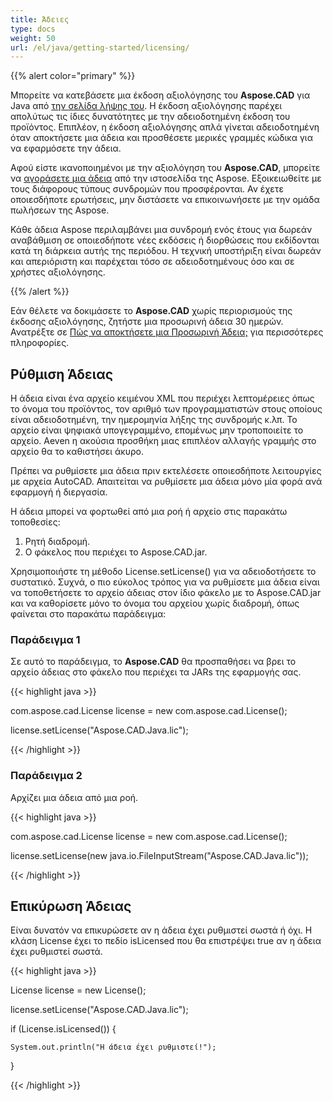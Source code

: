 ```yaml
---
title: Άδειες
type: docs
weight: 50
url: /el/java/getting-started/licensing/
---
```


{{% alert color="primary" %}}

Μπορείτε να κατεβάσετε μια έκδοση αξιολόγησης του **Aspose.CAD** για Java από [την σελίδα λήψης του](https://releases.aspose.com/java/repo/com/aspose/aspose-cad/). Η έκδοση αξιολόγησης παρέχει απολύτως τις ίδιες δυνατότητες με την αδειοδοτημένη έκδοση του προϊόντος. Επιπλέον, η έκδοση αξιολόγησης απλά γίνεται αδειοδοτημένη όταν αποκτήσετε μια άδεια και προσθέσετε μερικές γραμμές κώδικα για να εφαρμόσετε την άδεια.

Αφού είστε ικανοποιημένοι με την αξιολόγηση του **Aspose.CAD**, μπορείτε να [αγοράσετε μια άδεια](https://purchase.aspose.com/buy) από την ιστοσελίδα της Aspose. Εξοικειωθείτε με τους διάφορους τύπους συνδρομών που προσφέρονται. Αν έχετε οποιεσδήποτε ερωτήσεις, μην διστάσετε να επικοινωνήσετε με την ομάδα πωλήσεων της Aspose.

Κάθε άδεια Aspose περιλαμβάνει μια συνδρομή ενός έτους για δωρεάν αναβάθμιση σε οποιεσδήποτε νέες εκδόσεις ή διορθώσεις που εκδίδονται κατά τη διάρκεια αυτής της περιόδου. Η τεχνική υποστήριξη είναι δωρεάν και απεριόριστη και παρέχεται τόσο σε αδειοδοτημένους όσο και σε χρήστες αξιολόγησης.

{{% /alert %}}

Εάν θέλετε να δοκιμάσετε το **Aspose.CAD** χωρίς περιορισμούς της έκδοσης αξιολόγησης, ζητήστε μια προσωρινή άδεια 30 ημερών. Ανατρέξτε σε [Πώς να αποκτήσετε μια Προσωρινή Άδεια;](https://purchase.aspose.com/temporary-license) για περισσότερες πληροφορίες.

## **Ρύθμιση Άδειας**

Η άδεια είναι ένα αρχείο κειμένου XML που περιέχει λεπτομέρειες όπως το όνομα του προϊόντος, τον αριθμό των προγραμματιστών στους οποίους είναι αδειοδοτημένη, την ημερομηνία λήξης της συνδρομής κ.λπ. Το αρχείο είναι ψηφιακά υπογεγραμμένο, επομένως μην τροποποιείτε το αρχείο. Αeven η ακούσια προσθήκη μιας επιπλέον αλλαγής γραμμής στο αρχείο θα το καθιστήσει άκυρο.

Πρέπει να ρυθμίσετε μια άδεια πριν εκτελέσετε οποιεσδήποτε λειτουργίες με αρχεία AutoCAD. Απαιτείται να ρυθμίσετε μια άδεια μόνο μία φορά ανά εφαρμογή ή διεργασία.

Η άδεια μπορεί να φορτωθεί από μια ροή ή αρχείο στις παρακάτω τοποθεσίες:

1. Ρητή διαδρομή.
1. Ο φάκελος που περιέχει το Aspose.CAD.jar.

Χρησιμοποιήστε τη μέθοδο License.setLicense() για να αδειοδοτήσετε το συστατικό. Συχνά, ο πιο εύκολος τρόπος για να ρυθμίσετε μια άδεια είναι να τοποθετήσετε το αρχείο άδειας στον ίδιο φάκελο με το Aspose.CAD.jar και να καθορίσετε μόνο το όνομα του αρχείου χωρίς διαδρομή, όπως φαίνεται στο παρακάτω παράδειγμα:

### **Παράδειγμα 1**

Σε αυτό το παράδειγμα, το **Aspose.CAD** θα προσπαθήσει να βρει το αρχείο άδειας στο φάκελο που περιέχει τα JARs της εφαρμογής σας.

{{< highlight java >}}

com.aspose.cad.License license = new com.aspose.cad.License();

license.setLicense("Aspose.CAD.Java.lic");

{{< /highlight >}}

### **Παράδειγμα 2**

Αρχίζει μια άδεια από μια ροή.

{{< highlight java >}}

com.aspose.cad.License license = new com.aspose.cad.License();

license.setLicense(new java.io.FileInputStream("Aspose.CAD.Java.lic"));

{{< /highlight >}}

## **Επικύρωση Άδειας**

Είναι δυνατόν να επικυρώσετε αν η άδεια έχει ρυθμιστεί σωστά ή όχι. Η κλάση License έχει το πεδίο isLicensed που θα επιστρέψει true αν η άδεια έχει ρυθμιστεί σωστά.

{{< highlight java >}}

License license = new License();

license.setLicense("Aspose.CAD.Java.lic");

if (License.isLicensed()) {

    System.out.println("Η άδεια έχει ρυθμιστεί!");

}

{{< /highlight >}}
